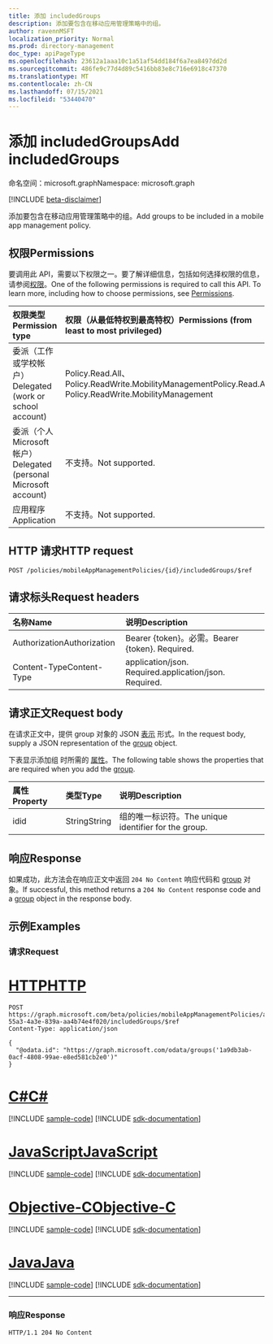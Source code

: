 ```yaml
---
title: 添加 includedGroups
description: 添加要包含在移动应用管理策略中的组。
author: ravennMSFT
localization_priority: Normal
ms.prod: directory-management
doc_type: apiPageType
ms.openlocfilehash: 23612a1aaa10c1a51af54dd184f6a7ea8497dd2d
ms.sourcegitcommit: 486fe9c77d4d89c5416bb83e8c716e6918c47370
ms.translationtype: MT
ms.contentlocale: zh-CN
ms.lasthandoff: 07/15/2021
ms.locfileid: "53440470"
---
```

# <a name="add-includedgroups"></a><span data-ttu-id="45614-103">添加 includedGroups</span><span class="sxs-lookup"><span data-stu-id="45614-103">Add includedGroups</span></span>

<span data-ttu-id="45614-104">命名空间：microsoft.graph</span><span class="sxs-lookup"><span data-stu-id="45614-104">Namespace: microsoft.graph</span></span>

[!INCLUDE [beta-disclaimer](../../includes/beta-disclaimer.md)]

<span data-ttu-id="45614-105">添加要包含在移动应用管理策略中的组。</span><span class="sxs-lookup"><span data-stu-id="45614-105">Add groups to be included in a mobile app management policy.</span></span>

## <a name="permissions"></a><span data-ttu-id="45614-106">权限</span><span class="sxs-lookup"><span data-stu-id="45614-106">Permissions</span></span>
<span data-ttu-id="45614-p101">要调用此 API，需要以下权限之一。要了解详细信息，包括如何选择权限的信息，请参阅[权限](/graph/permissions-reference)。</span><span class="sxs-lookup"><span data-stu-id="45614-p101">One of the following permissions is required to call this API. To learn more, including how to choose permissions, see [Permissions](/graph/permissions-reference).</span></span>

|<span data-ttu-id="45614-109">权限类型</span><span class="sxs-lookup"><span data-stu-id="45614-109">Permission type</span></span>|<span data-ttu-id="45614-110">权限（从最低特权到最高特权）</span><span class="sxs-lookup"><span data-stu-id="45614-110">Permissions (from least to most privileged)</span></span>|
|:---|:---|
|<span data-ttu-id="45614-111">委派（工作或学校帐户）</span><span class="sxs-lookup"><span data-stu-id="45614-111">Delegated (work or school account)</span></span>|<span data-ttu-id="45614-112">Policy.Read.All、Policy.ReadWrite.MobilityManagement</span><span class="sxs-lookup"><span data-stu-id="45614-112">Policy.Read.All, Policy.ReadWrite.MobilityManagement</span></span>|
|<span data-ttu-id="45614-113">委派（个人 Microsoft 帐户）</span><span class="sxs-lookup"><span data-stu-id="45614-113">Delegated (personal Microsoft account)</span></span> | <span data-ttu-id="45614-114">不支持。</span><span class="sxs-lookup"><span data-stu-id="45614-114">Not supported.</span></span>|
|<span data-ttu-id="45614-115">应用程序</span><span class="sxs-lookup"><span data-stu-id="45614-115">Application</span></span> | <span data-ttu-id="45614-116">不支持。</span><span class="sxs-lookup"><span data-stu-id="45614-116">Not supported.</span></span>|

## <a name="http-request"></a><span data-ttu-id="45614-117">HTTP 请求</span><span class="sxs-lookup"><span data-stu-id="45614-117">HTTP request</span></span>

<!-- {
  "blockType": "ignored"
}
-->

``` http
POST /policies/mobileAppManagementPolicies/{id}/includedGroups/$ref
```

## <a name="request-headers"></a><span data-ttu-id="45614-118">请求标头</span><span class="sxs-lookup"><span data-stu-id="45614-118">Request headers</span></span>
|<span data-ttu-id="45614-119">名称</span><span class="sxs-lookup"><span data-stu-id="45614-119">Name</span></span>|<span data-ttu-id="45614-120">说明</span><span class="sxs-lookup"><span data-stu-id="45614-120">Description</span></span>|
|:---|:---|
|<span data-ttu-id="45614-121">Authorization</span><span class="sxs-lookup"><span data-stu-id="45614-121">Authorization</span></span>|<span data-ttu-id="45614-p102">Bearer {token}。必需。</span><span class="sxs-lookup"><span data-stu-id="45614-p102">Bearer {token}. Required.</span></span>|
|<span data-ttu-id="45614-124">Content-Type</span><span class="sxs-lookup"><span data-stu-id="45614-124">Content-Type</span></span>|<span data-ttu-id="45614-p103">application/json. Required.</span><span class="sxs-lookup"><span data-stu-id="45614-p103">application/json. Required.</span></span>|

## <a name="request-body"></a><span data-ttu-id="45614-127">请求正文</span><span class="sxs-lookup"><span data-stu-id="45614-127">Request body</span></span>
<span data-ttu-id="45614-128">在请求正文中，提供 group 对象的 JSON [表示](../resources/group.md) 形式。</span><span class="sxs-lookup"><span data-stu-id="45614-128">In the request body, supply a JSON representation of the [group](../resources/group.md) object.</span></span>

<span data-ttu-id="45614-129">下表显示添加组 时所需的 [属性](../resources/group.md)。</span><span class="sxs-lookup"><span data-stu-id="45614-129">The following table shows the properties that are required when you add the [group](../resources/group.md).</span></span>

|<span data-ttu-id="45614-130">属性</span><span class="sxs-lookup"><span data-stu-id="45614-130">Property</span></span>|<span data-ttu-id="45614-131">类型</span><span class="sxs-lookup"><span data-stu-id="45614-131">Type</span></span>|<span data-ttu-id="45614-132">说明</span><span class="sxs-lookup"><span data-stu-id="45614-132">Description</span></span>|
|:---|:---|:---|
|<span data-ttu-id="45614-133">id</span><span class="sxs-lookup"><span data-stu-id="45614-133">id</span></span>|<span data-ttu-id="45614-134">String</span><span class="sxs-lookup"><span data-stu-id="45614-134">String</span></span>|<span data-ttu-id="45614-135">组的唯一标识符。</span><span class="sxs-lookup"><span data-stu-id="45614-135">The unique identifier for the group.</span></span>|

## <a name="response"></a><span data-ttu-id="45614-136">响应</span><span class="sxs-lookup"><span data-stu-id="45614-136">Response</span></span>

<span data-ttu-id="45614-137">如果成功，此方法会在响应正文中返回 `204 No Content` 响应代码和 [group](../resources/group.md) 对象。</span><span class="sxs-lookup"><span data-stu-id="45614-137">If successful, this method returns a `204 No Content` response code and a [group](../resources/group.md) object in the response body.</span></span>

## <a name="examples"></a><span data-ttu-id="45614-138">示例</span><span class="sxs-lookup"><span data-stu-id="45614-138">Examples</span></span>

### <a name="request"></a><span data-ttu-id="45614-139">请求</span><span class="sxs-lookup"><span data-stu-id="45614-139">Request</span></span>


# <a name="http"></a>[<span data-ttu-id="45614-140">HTTP</span><span class="sxs-lookup"><span data-stu-id="45614-140">HTTP</span></span>](#tab/http)
<!-- {
  "blockType": "request",
  "name": "create_group_from_groups"
}
-->

``` http
POST https://graph.microsoft.com/beta/policies/mobileAppManagementPolicies/ab90bacf-55a3-4a3e-839a-aa4b74e4f020/includedGroups/$ref
Content-Type: application/json

{
  "@odata.id": "https://graph.microsoft.com/odata/groups('1a9db3ab-0acf-4808-99ae-e8ed581cb2e0')"
}
```
# <a name="c"></a>[<span data-ttu-id="45614-141">C#</span><span class="sxs-lookup"><span data-stu-id="45614-141">C#</span></span>](#tab/csharp)
[!INCLUDE [sample-code](../includes/snippets/csharp/create-group-from-groups-csharp-snippets.md)]
[!INCLUDE [sdk-documentation](../includes/snippets/snippets-sdk-documentation-link.md)]

# <a name="javascript"></a>[<span data-ttu-id="45614-142">JavaScript</span><span class="sxs-lookup"><span data-stu-id="45614-142">JavaScript</span></span>](#tab/javascript)
[!INCLUDE [sample-code](../includes/snippets/javascript/create-group-from-groups-javascript-snippets.md)]
[!INCLUDE [sdk-documentation](../includes/snippets/snippets-sdk-documentation-link.md)]

# <a name="objective-c"></a>[<span data-ttu-id="45614-143">Objective-C</span><span class="sxs-lookup"><span data-stu-id="45614-143">Objective-C</span></span>](#tab/objc)
[!INCLUDE [sample-code](../includes/snippets/objc/create-group-from-groups-objc-snippets.md)]
[!INCLUDE [sdk-documentation](../includes/snippets/snippets-sdk-documentation-link.md)]

# <a name="java"></a>[<span data-ttu-id="45614-144">Java</span><span class="sxs-lookup"><span data-stu-id="45614-144">Java</span></span>](#tab/java)
[!INCLUDE [sample-code](../includes/snippets/java/create-group-from-groups-java-snippets.md)]
[!INCLUDE [sdk-documentation](../includes/snippets/snippets-sdk-documentation-link.md)]

---


### <a name="response"></a><span data-ttu-id="45614-145">响应</span><span class="sxs-lookup"><span data-stu-id="45614-145">Response</span></span>

<!-- {
  "blockType": "response",
  "truncated": true
}
-->

``` http
HTTP/1.1 204 No Content
```
